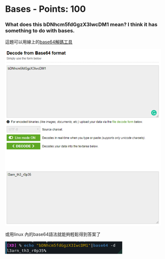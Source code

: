 
# Bases - Points: 100

### What does this bDNhcm5fdGgzX3IwcDM1 mean? I think it has something to do with bases.

這題可以用線上的[base64解碼工具](https://www.base64decode.org/)

![image](https://github.com/bohsiang/CTF_practice/blob/master/picoCTF2019/picture/bsae_1.PNG)

或用linux 內的base64語法就能夠輕鬆得到答案了

![image](https://github.com/bohsiang/CTF_practice/blob/master/picoCTF2019/picture/bsae_2.PNG)


